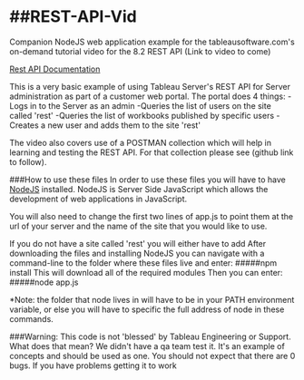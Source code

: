 ##REST-API-Vid
============

Companion NodeJS web application example for the tableausoftware.com's on-demand tutorial video for the 8.2 REST API
(Link to video to come)

[Rest API Documentation](http://onlinehelp.tableausoftware.com/v8.2/server/en-us/help.htm#rest_api.htm%3FTocPath%3DREST%20API%7C_____0)

This is a very basic example of using Tableau Server's REST API for Server administration as part of a customer web portal.
The portal does 4 things:
-Logs in to the Server as an admin
-Queries the list of users on the site called 'rest'
-Queries the list of workbooks published by specific users
-Creates a new user and adds them to the site 'rest'

The video also covers use of a POSTMAN collection which will help in learning and testing the REST API.
For that collection please see (github link to follow).

###How to use these files
In order to use these files you will have to have [NodeJS](http://nodejs.org/) installed. NodeJS is Server Side JavaScript which allows the development of web applications in JavaScript.

You will also need to change the first two lines of app.js to point them at the url of your server and the name of the site that you would like to use.

If you do not have a site called 'rest' you will either have to add
After downloading the files and installing NodeJS you can navigate with a command-line to the folder where these files live and enter:
#####npm install
This will download all of the required modules
Then you can enter:
#####node app.js

*Note: the folder that node lives in will have to be in your PATH environment variable, or else you will have to specific the full address of node in these commands.

###Warning:
This code is not 'blessed' by Tableau Engineering or Support.
What does that mean? We didn't have a qa team test it. It's an example of concepts and should be used as one.
You should not expect that there are 0 bugs.
If you have problems getting it to work

